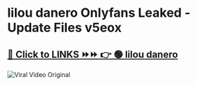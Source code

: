 
 # lilou danero Onlyfans Leaked - Update Files v5eox

## <h2><a href="https://clipsfans.com/lilou_danero&ref=git">🔗 Click to LINKS ⏩⏩ 👉 🟢 lilou danero </a></h2>

<a href="https://clipsfans.com/lilou_danero&ref=git" rel="nofollow" data-target="animated-image.originalLink"><img src="https://i.ibb.co.com/xMMVF88/686577567.gif" alt="Viral Video Original" style="max-width: 100%; display: inline-block;" data-target="animated-image.originalImage"></a>

